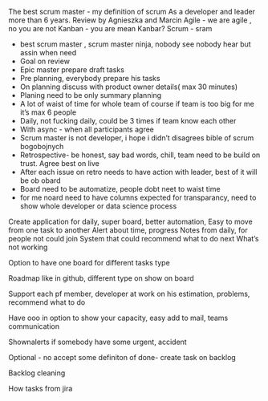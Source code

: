 
The best scrum master - my definition of scrum
As a developer and leader more than 6 years.
Review by Agnieszka and Marcin
Agile - we are agile , no you are not
Kanban - you are mean Kanbar?
Scrum - sram
* best scrum master , scrum master ninja, nobody see nobody hear  but assin when need
* Goal on review 
* Epic master prepare draft tasks
* Pre planning, everybody prepare his tasks
* On planning discuss with product owner details( max 30 minutes)
* Planing need to be only summary planning
* A lot of waist of time for whole team of course if team is too big for me it’s max 6 people
* Daily, not fucking daily, could be 3 times if team know each other
* With async - when all participants agree
* Scrum master is not developer, i hope i didn’t disagrees bible of scrum bogobojnych
* Retrospective- be honest, say bad words, chill, team need to be build on trust. Agree best on live
* After each issue on retro needs to have action with leader, best of it will be ob obard
* Board need to be automatize, people dobt neet to waist time
* for me noard need to have columns expected for transparancy, need to show whole developer or data science process


Create application for daily, super board,
better automation,
Easy to move from one task to another 
Alert about time, progress
Notes from daily, for people not could join
System that could recommend what to do next
What’s not working

Option to have one board for different tasks type


Roadmap like in github, different type on show on board

Support each pf member, developer at work on his estimation, problems, recommend what to do

Have ooo in option to show your capacity, easy add to mail, teams communication 

Shownalerts if somebody have some urgent, accident 

Optional - no accept some definiton of done- create task on backlog

Backlog cleaning


How tasks from jira

